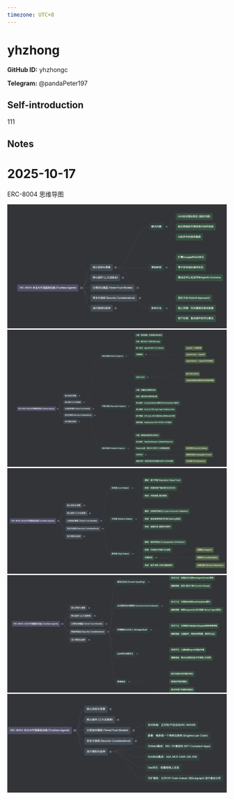 ```yaml
---
timezone: UTC+8
---
```


# yhzhong

**GitHub ID:** yhzhongc

**Telegram:** @pandaPeter197

## Self-introduction

111

## Notes

<!-- Content_START -->
# 2025-10-17
<!-- DAILY_CHECKIN_2025-10-17_START -->
ERC-8004 思维导图  

![ERC8004-核心目标与背景.png](https://raw.githubusercontent.com/IntensiveCoLearning/trustless-agents/main/assets/yhzhongc/images/2025-10-17-1760692647290-ERC8004-_______.png)![ERC8004-核心组件.png](https://raw.githubusercontent.com/IntensiveCoLearning/trustless-agents/main/assets/yhzhongc/images/2025-10-17-1760692684487-ERC8004-____.png)![ERC8004-分层信任模型.png](https://raw.githubusercontent.com/IntensiveCoLearning/trustless-agents/main/assets/yhzhongc/images/2025-10-17-1760692696946-ERC8004-______.png)![ERC8004-安全与挑战.png](https://raw.githubusercontent.com/IntensiveCoLearning/trustless-agents/main/assets/yhzhongc/images/2025-10-17-1760692710616-ERC8004-_____.png)![ERC8004-设计原则与延伸.png](https://raw.githubusercontent.com/IntensiveCoLearning/trustless-agents/main/assets/yhzhongc/images/2025-10-17-1760692720464-ERC8004-_______.png)
<!-- DAILY_CHECKIN_2025-10-17_END -->
<!-- Content_END -->
